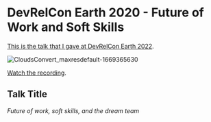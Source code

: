 # DevRelCon Earth 2020 - Future of Work and Soft Skills

[This is the talk that I gave at DevRelCon Earth 2022](https://developerrelations.com/devrelcon).

![CloudsConvert_maxresdefault-1669365630](https://user-images.githubusercontent.com/36594527/203937817-09974e89-38cc-40b9-8410-4bb14bf718f9.jpg)

[Watch the recording](https://youtu.be/X28lal278zA).

## Talk Title

_Future of work, soft skills, and the dream team_
